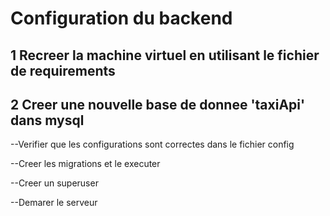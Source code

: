 # Configuration du backend

## 1 Recreer la machine virtuel en utilisant le fichier de requirements

## 2 Creer une nouvelle base de donnee 'taxiApi' dans mysql

--Verifier que les configurations sont correctes dans le fichier config

--Creer les migrations et le executer

--Creer un superuser

--Demarer le serveur
